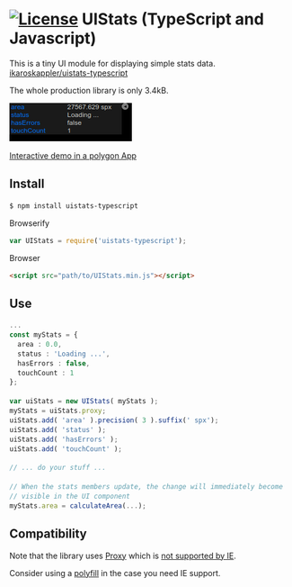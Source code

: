[![License](http://img.shields.io/badge/license-MIT-brightgreen.svg)](http://opensource.org/licenses/MIT)
UIStats (TypeScript and Javascript)
===================================

This is a tiny UI module for displaying simple stats data.
[ikaroskappler/uistats-typescript](https://github.com/IkarosKappler/uistats-typescript)

The whole production library is only 3.4kB.


![Screenshot ](screenshot.png "Screenshot")

[Interactive demo in a polygon App](https://www.int2byte.de/public/plotboilerplate/demos/27-polygon-intersection-greinerhormann/)

## Install
```bash
$ npm install uistats-typescript
```

Browserify
```js
var UIStats = require('uistats-typescript');
```

Browser
```html
<script src="path/to/UIStats.min.js"></script>
```

## Use
```typescript
...
const myStats = {
  area : 0.0,
  status : 'Loading ...',
  hasErrors : false,
  touchCount : 1
};

var uiStats = new UIStats( myStats );
myStats = uiStats.proxy;
uiStats.add( 'area' ).precision( 3 ).suffix(' spx');
uiStats.add( 'status' );
uiStats.add( 'hasErrors' );
uiStats.add( 'touchCount' );

// ... do your stuff ...

// When the stats members update, the change will immediately become
// visible in the UI component
myStats.area = calculateArea(...);
```

## Compatibility
Note that the library uses [Proxy](https://developer.mozilla.org/en-US/docs/Web/JavaScript/Reference/Global_Objects/Proxy)
which is [not supported by IE](https://caniuse.com/?search=Proxy).

Consider using a [polyfill](https://github.com/GoogleChrome/proxy-polyfill) in the case you need IE support.